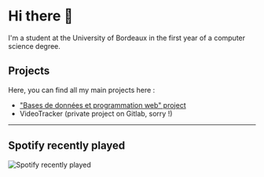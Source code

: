 # Hi there 👋

I'm a student at the University of Bordeaux in the first year of a computer science degree.

## Projects

Here, you can find all my main projects here :

- ["Bases de données et programmation web" project](https://github.com/Illumye/bddweb-project)
- VideoTracker (private project on Gitlab, sorry !)

---

## Spotify recently played

![Spotify recently played](https://spotify-recently-played-readme.vercel.app/api?user=s_angy&unique=true)

<!--
**Illumye/Illumye** is a ✨ _special_ ✨ repository because its `README.md` (this file) appears on your GitHub profile.

Here are some ideas to get you started:

- 🔭 I’m currently working on ...
- 🌱 I’m currently learning ...
- 👯 I’m looking to collaborate on ...
- 🤔 I’m looking for help with ...
- 💬 Ask me about ...
- 📫 How to reach me: ...
- 😄 Pronouns: ...
- ⚡ Fun fact: ...
-->
